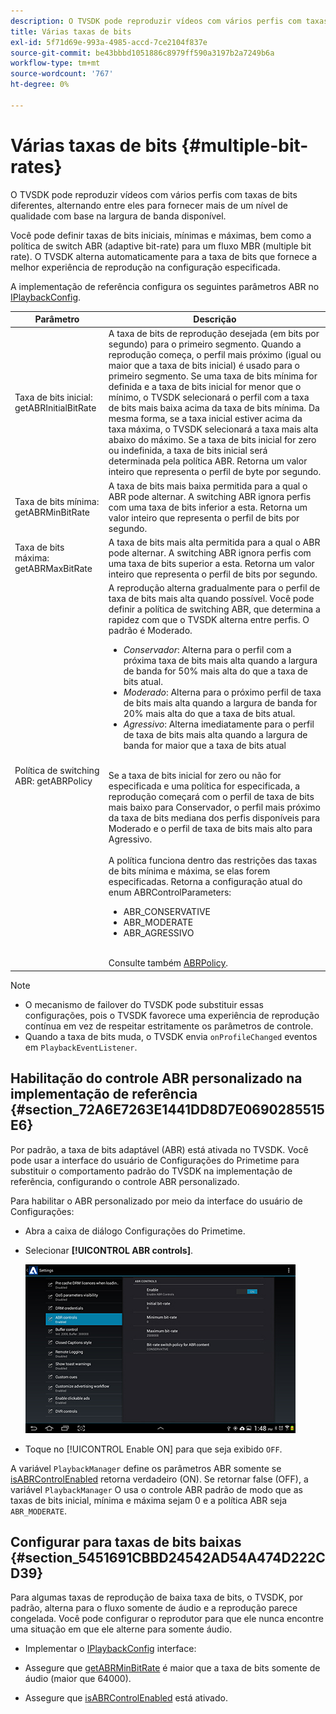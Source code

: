```yaml
---
description: O TVSDK pode reproduzir vídeos com vários perfis com taxas de bits diferentes, alternando entre eles para fornecer mais de um nível de qualidade com base na largura de banda disponível.
title: Várias taxas de bits
exl-id: 5f71d69e-993a-4985-accd-7ce2104f837e
source-git-commit: be43bbbd1051886c8979ff590a3197b2a7249b6a
workflow-type: tm+mt
source-wordcount: '767'
ht-degree: 0%

---
```


# Várias taxas de bits {#multiple-bit-rates}

O TVSDK pode reproduzir vídeos com vários perfis com taxas de bits diferentes, alternando entre eles para fornecer mais de um nível de qualidade com base na largura de banda disponível.

Você pode definir taxas de bits iniciais, mínimas e máximas, bem como a política de switch ABR (adaptive bit-rate) para um fluxo MBR (multiple bit rate). O TVSDK alterna automaticamente para a taxa de bits que fornece a melhor experiência de reprodução na configuração especificada.

A implementação de referência configura os seguintes parâmetros ABR no [IPlaybackConfig](https://help.adobe.com/en_US/primetime/api/reference_implementation/android/javadoc/com/adobe/primetime/reference/config/IPlaybackConfig.html).

| Parâmetro | Descrição |
|--- |--- |
| Taxa de bits inicial: getABRInitialBitRate | A taxa de bits de reprodução desejada (em bits por segundo) para o primeiro segmento. Quando a reprodução começa, o perfil mais próximo (igual ou maior que a taxa de bits inicial) é usado para o primeiro segmento.  Se uma taxa de bits mínima for definida e a taxa de bits inicial for menor que o mínimo, o TVSDK selecionará o perfil com a taxa de bits mais baixa acima da taxa de bits mínima. Da mesma forma, se a taxa inicial estiver acima da taxa máxima, o TVSDK selecionará a taxa mais alta abaixo do máximo. Se a taxa de bits inicial for zero ou indefinida, a taxa de bits inicial será determinada pela política ABR.  Retorna um valor inteiro que representa o perfil de byte por segundo. |
| Taxa de bits mínima: getABRMinBitRate | A taxa de bits mais baixa permitida para a qual o ABR pode alternar. A switching ABR ignora perfis com uma taxa de bits inferior a esta. Retorna um valor inteiro que representa o perfil de bits por segundo. |
| Taxa de bits máxima: getABRMaxBitRate | A taxa de bits mais alta permitida para a qual o ABR pode alternar. A switching ABR ignora perfis com uma taxa de bits superior a esta. Retorna um valor inteiro que representa o perfil de bits por segundo. |
| Política de switching ABR: getABRPolicy | A reprodução alterna gradualmente para o perfil de taxa de bits mais alta quando possível. Você pode definir a política de switching ABR, que determina a rapidez com que o TVSDK alterna entre perfis. O padrão é Moderado. <ul><li>*Conservador*: Alterna para o perfil com a próxima taxa de bits mais alta quando a largura de banda for 50% mais alta do que a taxa de bits atual. </li><li>*Moderado*: Alterna para o próximo perfil de taxa de bits mais alta quando a largura de banda for 20% mais alta do que a taxa de bits atual.</li><li>*Agressivo*: Alterna imediatamente para o perfil de taxa de bits mais alta quando a largura de banda for maior que a taxa de bits atual</li></ul><br/>Se a taxa de bits inicial for zero ou não for especificada e uma política for especificada, a reprodução começará com o perfil de taxa de bits mais baixo para Conservador, o perfil mais próximo da taxa de bits mediana dos perfis disponíveis para Moderado e o perfil de taxa de bits mais alto para Agressivo.<br/><br/>A política funciona dentro das restrições das taxas de bits mínima e máxima, se elas forem especificadas.  Retorna a configuração atual do enum ABRControlParameters: <ul><li>ABR_CONSERVATIVE</li><li>ABR_MODERATE </li><li>ABR_AGRESSIVO</li></ul><br>Consulte também [ABRPolicy](https://help.adobe.com/en_US/primetime/api/psdk/javadoc/com/adobe/mediacore/ABRControlParameters.ABRPolicy.html). |

>[!NOTE]
>
>* O mecanismo de failover do TVSDK pode substituir essas configurações, pois o TVSDK favorece uma experiência de reprodução contínua em vez de respeitar estritamente os parâmetros de controle.
>* Quando a taxa de bits muda, o TVSDK envia `onProfileChanged` eventos em `PlaybackEventListener`.


## Habilitação do controle ABR personalizado na implementação de referência {#section_72A6E7263E1441DD8D7E0690285515E6}

Por padrão, a taxa de bits adaptável (ABR) está ativada no TVSDK. Você pode usar a interface do usuário de Configurações do Primetime para substituir o comportamento padrão do TVSDK na implementação de referência, configurando o controle ABR personalizado.

Para habilitar o ABR personalizado por meio da interface do usuário de Configurações:

* Abra a caixa de diálogo Configurações do Primetime.
* Selecionar **[!UICONTROL ABR controls]**.

   ![](assets/abr-configuration.jpg)

* Toque no [!UICONTROL Enable ON] para que seja exibido `OFF`.

A variável `PlaybackManager` define os parâmetros ABR somente se [isABRControlEnabled](https://help.adobe.com/en_US/primetime/api/reference_implementation/android/javadoc/com/adobe/primetime/reference/config/IPlaybackConfig.html) retorna verdadeiro (ON). Se retornar false (OFF), a variável `PlaybackManager` O usa o controle ABR padrão de modo que as taxas de bits inicial, mínima e máxima sejam 0 e a política ABR seja `ABR_MODERATE`.

## Configurar para taxas de bits baixas {#section_5451691CBBD24542AD54A474D222CD39}

Para algumas taxas de reprodução de baixa taxa de bits, o TVSDK, por padrão, alterna para o fluxo somente de áudio e a reprodução parece congelada. Você pode configurar o reprodutor para que ele nunca encontre uma situação em que ele alterne para somente áudio.

* Implementar o [IPlaybackConfig](https://help.adobe.com/en_US/primetime/api/reference_implementation/android/javadoc/com/adobe/primetime/reference/config/IPlaybackConfig.html) interface:

* Assegure que [getABRMinBitRate](https://help.adobe.com/en_US/primetime/api/reference_implementation/android/javadoc/com/adobe/primetime/reference/config/IPlaybackConfig.html#getABRMinBitRate()) é maior que a taxa de bits somente de áudio (maior que 64000).
* Assegure que [isABRControlEnabled](https://help.adobe.com/en_US/primetime/api/reference_implementation/android/javadoc/com/adobe/primetime/reference/config/IPlaybackConfig.html#isABRControlEnabled()) está ativado.
